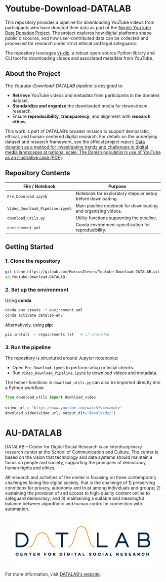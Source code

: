 # Youtube-Download-DATALAB

This repository provides a pipeline for downloading YouTube videos from participants who have donated their data as part of the [Nordic YouTube Data Donation Project](https://norden.diva-portal.org/smash/record.jsf?pid=diva2%3A1954799&dswid=9605). The project explores how digital platforms shape public discourse, and how user-contributed data can be collected and processed for research under strict ethical and legal safeguards.

The repository leverages [yt-dlp](https://github.com/yt-dlp/yt-dlp), a robust open-source Python library and CLI tool for downloading videos and associated metadata from YouTube.

##  About the Project

The *Youtube-Download-DATALAB* pipeline is designed to:

- **Retrieve** YouTube videos and metadata from participants in the donated dataset.  
- **Standardize and organize** the downloaded media for downstream research.  
- Ensure **reproducibility**, **transparency**, and alignment with **research ethics**.  

This work is part of DATALAB’s broader mission to support democratic, ethical, and human-centered digital research. For details on the underlying dataset and research framework, see the official project report: [Data donation as a method for investigating trends and challenges in digital media landscapes at national scale: The Danish population’s use of YouTube as an illustrative case (PDF)](https://norden.diva-portal.org/smash/get/diva2:1954799/FULLTEXT01.pdf).


##  Repository Contents

| File / Notebook                | Purpose                                                                 |
|--------------------------------|-------------------------------------------------------------------------|
| `Pre_Download.ipynb`           | Notebook for exploratory steps or setup before downloading.             |
| `Video_Download_Pipeline.ipynb`| Main pipeline notebook for downloading and organizing videos.            |
| `download_utils.py`            | Utility functions supporting the pipeline.                              |
| `environment.yml`              | Conda environment specification for reproducibility.                    |


##  Getting Started

### 1. Clone the repository

```bash
git clone https://github.com/MarcusOlesen/Youtube-Download-DATALAB.git
cd Youtube-Download-DATALAB
````

### 2. Set up the environment

Using **conda**:

```bash
conda env create -f environment.yml
conda activate datalab-env
```

Alternatively, using **pip**:

```bash
pip install -r requirements.txt   # if provided
```

### 3. Run the pipeline

The repository is structured around Jupyter notebooks:

* Open `Pre_Download.ipynb` to perform setup or initial checks.
* Run `Video_Download_Pipeline.ipynb` to download videos and metadata.

The helper functions in `download_utils.py` can also be imported directly into a Python workflow:

```python
from download_utils import download_video

video_url = "https://www.youtube.com/watch?v=example"
download_video(video_url, output_dir="downloads/")
```


# AU-DATALAB

DATALAB – Center for Digital Social Research is an interdisciplinary research center at the School of Communication and Culture. The center is based on the vision that technology and data systems should maintain a focus on people and society, supporting the principles of democracy, human rights and ethics.


All research and activities of the center is focusing on three contemporary challenges facing the digital society, that is the challenge of 1) preserving conditions for privacy, autonomy and trust among individuals and groups; 2) sustaining the provision of and access to high-quality content online to safeguard democracy; and 3) maintaining a suitable and meaningful balance between algorithmic and human control in connection with automation.

<p align="center">
  <img width="460" src="https://github.com/AU-DATALAB/AU-DATALAB/blob/main/images/Datalab_logo_blue_transparent.png">
</p>

For more information, visit [DATALAB's website](https://datalab.au.dk/).

